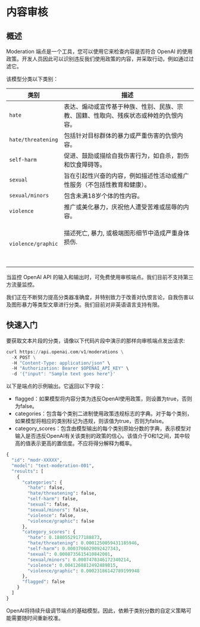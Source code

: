 # 内容审核

## 概述&#x20;

Moderation 端点是一个工具，您可以使用它来检查内容是否符合 OpenAI 的使用政策。开发人员因此可以识别违反我们使用政策的内容，并采取行动，例如通过过滤它。&#x20;

该模型分类以下类别：

| 类别                 | 描述                                            |
| ------------------ | --------------------------------------------- |
| `hate`             | 表达、煽动或宣传基于种族、性别、民族、宗教、国籍、性取向、残疾状态或种姓的仇恨内容。    |
| `hate/threatening` | 包括针对目标群体的暴力或严重伤害的仇恨内容。                        |
| `self-harm`        | 促进、鼓励或描绘自我伤害行为，如自杀，割伤和饮食障碍等。                  |
| `sexual`           | 旨在引起性兴奋的内容，例如描述性活动或推广性服务（不包括性教育和健康）。          |
| `sexual/minors`    | 包含未满18岁个体的性内容。                                |
| `violence`         | 推广或美化暴力，庆祝他人遭受苦难或屈辱的内容。                       |
| `violence/graphic` | <p>描述死亡, 暴力, 或极端图形细节中造成严重身体损伤.</p><p><br></p> |

当监控 OpenAI API 的输入和输出时，可免费使用审核端点。我们目前不支持第三方流量监控。

我们正在不断努力提高分类器准确度，并特别致力于改善对仇恨言论，自我伤害以及图形暴力等类型文章进行分类。我们目前对非英语语言支持有限。

## 快速入门

要获取文本片段的分类，请像以下代码片段中演示的那样向审核端点发出请求:

```python
curl https://api.openai.com/v1/moderations \
  -X POST \
  -H "Content-Type: application/json" \
  -H "Authorization: Bearer $OPENAI_API_KEY" \
  -d '{"input": "Sample text goes here"}'
```

以下是端点的示例输出。它返回以下字段：&#x20;

* flagged：如果模型将内容分类为违反OpenAI使用政策，则设置为true，否则为false。&#x20;
* categories：包含每个类别二进制使用政策违规标志的字典。对于每个类别，如果模型将相应的类别标记为违规，则该值为true，否则为false。&#x20;
* category\_scores：包含由模型输出的每个类别原始分数的字典，表示模型对输入是否违反OpenAI有关该类别的政策的信心。该值介于0和1之间，其中较高的值表示更高的置信度。不应将得分解释为概率。

```python
{
  "id": "modr-XXXXX",
  "model": "text-moderation-001",
  "results": [
    {
      "categories": {
        "hate": false,
        "hate/threatening": false,
        "self-harm": false,
        "sexual": false,
        "sexual/minors": false,
        "violence": false,
        "violence/graphic": false
      },
      "category_scores": {
        "hate": 0.18805529177188873,
        "hate/threatening": 0.0001250059431185946,
        "self-harm": 0.0003706029092427343,
        "sexual": 0.0008735615410842001,
        "sexual/minors": 0.0007470346172340214,
        "violence": 0.0041268812492489815,
        "violence/graphic": 0.00023186142789199948
      },
      "flagged": false
    }
  ]
}
```

OpenAI将持续升级调节端点的基础模型。因此，依赖于类别分数的自定义策略可能需要随时间重新校准。

